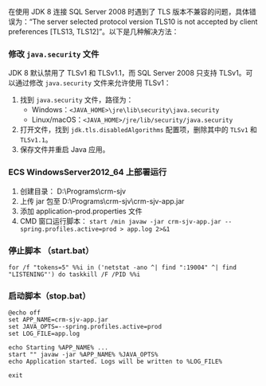 在使用 JDK 8 连接 SQL Server 2008 时遇到了 TLS 版本不兼容的问题，具体错误为：“The server selected protocol version TLS10 is not accepted by client preferences [TLS13, TLS12]”。以下是几种解决方法：

### 修改 `java.security` 文件
JDK 8 默认禁用了 TLSv1 和 TLSv1.1，而 SQL Server 2008 只支持 TLSv1。可以通过修改 `java.security` 文件来允许使用 TLSv1：
1. 找到 `java.security` 文件，路径为：
    - Windows：`<JAVA_HOME>\jre\lib\security\java.security`
    - Linux/macOS：`<JAVA_HOME>/jre/lib/security/java.security`
2. 打开文件，找到 `jdk.tls.disabledAlgorithms` 配置项，删除其中的 `TLSv1` 和 `TLSv1.1`。
3. 保存文件并重启 Java 应用。

### ECS WindowsServer2012_64 上部署运行
1. 创建目录： D:\Programs\crm-sjv
2. 上传 jar 包至 D:\Programs\crm-sjv\crm-sjv-app.jar
3. 添加 application-prod.properties 文件
4. CMD 窗口运行脚本： `start /min javaw -jar crm-sjv-app.jar --spring.profiles.active=prod > app.log 2>&1`


### 停止脚本 （start.bat）
```
for /f "tokens=5" %%i in ('netstat -ano ^| find ":19004" ^| find "LISTENING"') do taskkill /F /PID %%i
```

### 启动脚本（stop.bat）
```
@echo off
set APP_NAME=crm-sjv-app.jar
set JAVA_OPTS=--spring.profiles.active=prod
set LOG_FILE=app.log

echo Starting %APP_NAME% ...
start "" javaw -jar %APP_NAME% %JAVA_OPTS%
echo Application started. Logs will be written to %LOG_FILE%

exit
```


